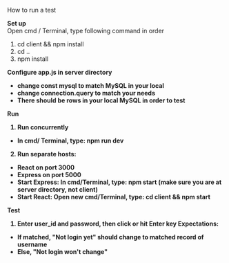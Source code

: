 How to run a test<br>

<b>Set up</b><br>
Open cmd / Terminal, type following command in order<br>
 1. cd client && npm install
 2. cd ..
 3. npm install
 
<b>Configure app.js in server directory<b><br>
 - change const mysql to match MySQL in your local
 - change connection.query to match your needs
 - There should be rows in your local MySQL in order to test
 
 <b>Run</b><br>
  1. Run concurrently
  - In cmd/ Terminal, type: npm run dev
  2. Run separate hosts:
  - React on port 3000
  - Express on port 5000
  - Start Express: In cmd/Terminal, type: npm start (make sure you are at server directory, not client)
  - Start React: Open new cmd/Terminal, type: cd client && npm start
 
 <b>Test</b><br>
  1. Enter user_id and password, then click or hit Enter key
  Expectations: <br>
  - If matched, "Not login yet" should change to matched record of username
  - Else, "Not login won't change"
